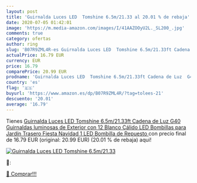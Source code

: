 ```yaml
---
layout: post
title: 'Guirnalda Luces LED  Tomshine 6.5m/21.33 al 20.01 % de rebaja'
date: 2020-07-05 01:42:01
image: 'https://m.media-amazon.com/images/I/41AAZOOyU2L._SL200_.jpg'
comments: true
category: ofertas
author: ring
slug: 'B07R9ZML4R-es Guirnalda Luces LED  Tomshine 6.5m/21.33ft Cadena de Luz  G40 Guirnaldas luminosas de Exterior con 12 Blanco Cálido LED Bombillas para Jardín Trasero Fiesta Navidad  1 LED Bombilla de Repuesto '
actualPrice: 16.79 EUR
currency: EUR
price: 16.79
comparePrice: 20.99 EUR
prodname: 'Guirnalda Luces LED  Tomshine 6.5m/21.33ft Cadena de Luz  G40 Guirnaldas luminosas de Exterior con 12 Blanco Cálido LED Bombillas para Jardín Trasero Fiesta Navidad  1 LED Bombilla de Repuesto '
country: 'es'
flag: '🇪🇸'
buyurl: 'https://www.amazon.es/dp/B07R9ZML4R/?tag=tolees-21'
descuento: '20.01'
average: '16.79'
---
```


Tienes [Guirnalda Luces LED  Tomshine 6.5m/21.33ft Cadena de Luz  G40 Guirnaldas luminosas de Exterior con 12 Blanco Cálido LED Bombillas para Jardín Trasero Fiesta Navidad  1 LED Bombilla de Repuesto ](https://www.amazon.es/dp/B07R9ZML4R/?tag=tolees-21) con precio final de  16.79 EUR (original: 20.99 EUR) (20.01 %  de rebaja) aqui!

[![Guirnalda Luces LED  Tomshine 6.5m/21.33](https://m.media-amazon.com/images/I/41AAZOOyU2L._SL200_.jpg)](https://www.amazon.es/dp/B07R9ZML4R/?tag=tolees-21)

🔎:


[🛒 Comprar!!!](https://www.amazon.es/dp/B07R9ZML4R/?tag=tolees-21)
